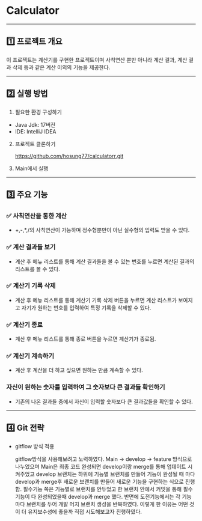 # **Calculator**

***

## 1️⃣ 프로젝트 개요

이 프로젝트는 계산기를 구현한 프로젝트이며 사칙연산 뿐만 아니라 계산 결과, 계산 결과 삭제 등과 같은 계산 이외의 기능을 제공한다.

***

## 2️⃣ 실행 방법

1. 필요한 환경 구성하기

- Java Jdk: 17버전
- IDE: IntelliJ IDEA

2. 프로젝트 클론하기

   https://github.com/hosung77/calculatorr.git

3. Main에서 실행

***


## 3️⃣ 주요 기능

### ✅ **사칙연산을 통한 계산**

- +,-,*,/의 사칙연산이 가능하며 정수형뿐만이 아닌 실수형의 입력도 받을 수 있다. 

### ✅ **계산 결과들 보기**

- 계산 후 메뉴 리스트를 통해 계산 결과들을 볼 수 있는 번호를 누르면 계산된 결과의 리스트를 볼 수 있다.
  
### ✅ **계산기 기록 삭제**

- 계산 후 메뉴 리스트를 통해 계산기 기록 삭제 버튼을 누르면 계산 리스트가 보여지고 자기가 원하는 번호를 입력하여 특정 기록을 삭제할 수 있다.
  
### ✅ **계산기 종료**

- 계산 후 메뉴 리스트를 통해 종료 버튼을 누르면 계산기가 종료됨.

### ✅ **계산기 계속하기**

- 계산 후 계산을 더 하고 싶으면 원하는 만큼 계속할 수 있다.

### **자신이 원하는 숫자를 입력하여 그 숫자보다 큰 결과들 확인하기**

- 기존의 나온 결과들 중에서 자신이 입력할 숫자보다 큰 결과값들을 확인할 수 있다.
  
***

## 4️⃣ Git 전략

- gitflow 방식 적용

  gitflow방식을 사용해보려고 노력하였다. Main -> develop -> feature 방식으로 나누었으며 Main은 최종 코드 완성되면 develop이랑 merge를 통해 업데이트 시켜주었고 develop 브랜치는 하위에 기능별 브랜치를 만들어 기능이 완성될 때 마다 develop과 merge후 새로운 브랜치를 만들어 새로운 기능을 구현하는 식으로 진행함. 필수기능 쪽은 기능별로 브랜치를 안두었고 한 브랜치 안에서 커밋을 통해 필수기능이 다 완성되었을때 develop과 merge 했다. 반면에 도전기능에서는 각 기능마다 브랜치를 두어 개발 머지 브랜치 생성을 반복하였다. 이렇게 한 이유는 어떤 것이 더 유지보수성에 좋을까 직접 시도해보고자 진행하였다.






